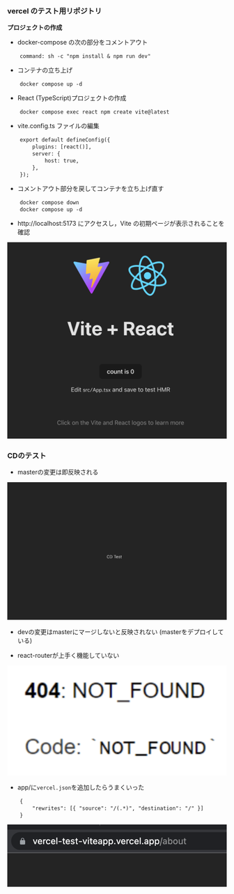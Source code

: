 ### vercel のテスト用リポジトリ

**プロジェクトの作成**

- docker-compose の次の部分をコメントアウト

```
    command: sh -c "npm install & npm run dev"
```

- コンテナの立ち上げ

```
    docker compose up -d
```

- React (TypeScript)プロジェクトの作成

```
    docker compose exec react npm create vite@latest
```

- vite.config.ts ファイルの編集

```
    export default defineConfig({
        plugins: [react()],
        server: {
            host: true,
        },
    });
```

- コメントアウト部分を戻してコンテナを立ち上げ直す

```
    docker compose down
    docker compose up -d
```

- http://localhost:5173 にアクセスし，Vite の初期ページが表示されることを確認

![](docs/img/vite_init.png)

### CDのテスト
- masterの変更は即反映される

![](docs/img/vercel_cdtest_master.png)

- devの変更はmasterにマージしないと反映されない (masterをデプロイしている)

- react-routerが上手く機能していない

![](docs/img/vercel_route_failed.png)

- app/に`vercel.json`を追加したらうまくいった
```
    {
        "rewrites": [{ "source": "/(.*)", "destination": "/" }]
    }
```

![](docs/img/vercel_route_success.png)
